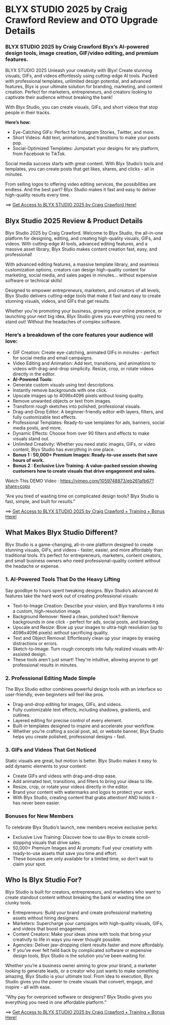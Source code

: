 # BLYX STUDIO 2025 by Craig Crawford Review and OTO Upgrade Details

### BLYX STUDIO 2025 by Craig Crawford Blyx’s AI-powered design tools, image creation, GIF/video editing, and premium features.

BLYX STUDIO 2025 Unleash your creativity with Blyx! Create stunning visuals, GIFs, and videos effortlessly using cutting-edge AI tools. Packed with professional templates, unlimited design potential, and advanced features, Blyx is your ultimate solution for branding, marketing, and content creation. Perfect for marketers, entrepreneurs, and creators looking to captivate their audience without breaking the bank!

With Blyx Studio, you can create visuals, GIFs, and short videos that stop people in their tracks. 

**Here’s how:**
- Eye-Catching GIFs: Perfect for Instagram Stories, Twitter, and more.
- Short Videos: Add text, animations, and transitions to make your posts pop.
- Social-Optimized Templates: Jumpstart your designs for any platform, from Facebook to TikTok.

Social media success starts with great content. With Blyx Studio’s tools and templates, you can create posts that get likes, shares, and clicks - all in minutes.

From selling logos to offering video editing services, the possibilities are endless. And the best part? Blyx Studio makes it fast and easy to deliver high-quality results every time.

==> [Get Access to BLYX STUDIO 2025 by Craig Crawford Here!](https://warriorplus.com/o2/a/xc4l5lr/0)


## Blyx Studio 2025 Review & Product Details

Blyx Studio 2025 by Craig Crawford. Welcome to Blyx Studio, the all-in-one platform for designing, editing, and creating high-quality visuals, GIFs, and videos. With cutting-edge AI tools, advanced editing features, and a massive asset library, Blyx Studio makes content creation fast, easy, and professional! 

With advanced editing features, a massive template library, and seamless customization options, creators can design high-quality content for marketing, social media, and sales pages in minutes... without expensive software or technical skills!

Designed to empower entrepreneurs, marketers, and creators of all levels, Blyx Studio delivers cutting-edge tools that make it fast and easy to create stunning visuals, videos, and GIFs that get results. 

Whether you're promoting your business, growing your online presence, or launching your next big idea, Blyx Studio gives you everything you need to stand out! Without the headaches of complex software.

### Here’s a breakdown of the core features your audience will love:
- GIF Creation: Create eye-catching, animated GIFs in minutes - perfect for social media and email campaigns.
- Video Editing and Animation: Add text, transitions, and animations to videos with drag-and-drop simplicity. Resize, crop, or rotate videos directly in the editor.
- **AI-Powered Tools:**
- Generate custom visuals using text descriptions.
- Instantly remove backgrounds with one click.
- Upscale images up to 4096x4096 pixels without losing quality.
- Remove unwanted objects or text from images.
- Transform rough sketches into polished, professional visuals.
- Drag-and-Drop Editor: A beginner-friendly editor with layers, filters, and fully customizable text effects.
- Professional Templates: Ready-to-use templates for ads, banners, social media posts, and more.
- Dynamic Effects: Choose from over 90 filters and effects to make visuals stand out.
- Unlimited Creativity: Whether you need static images, GIFs, or video content, Blyx Studio has everything in one place.
- **Bonus 1 : 50,000+ Premium Images: Ready-to-use assets that save hours of work.**
- **Bonus 2 : Exclusive Live Training: A value-packed session showing customers how to create visuals that drive engagement and sales.**

Watch This DEMO Video :
https://vimeo.com/1059748873/eb261afb67?share=copy

“Are you tired of wasting time on complicated design tools? Blyx Studio is fast, simple, and built for results.”

==> [Get Access to BLYX STUDIO 2025 by Craig Crawford + Training + Bonus Here!](https://warriorplus.com/o2/a/xc4l5lr/0)


## What Makes Blyx Studio Different?

Blyx Studio is a game-changing, all-in-one platform designed to create stunning visuals, GIFs, and videos - faster, easier, and more affordably than traditional tools. It’s perfect for entrepreneurs, marketers, content creators, and small business owners who need professional-quality content without the headache or expense.

### 1. AI-Powered Tools That Do the Heavy Lifting

Say goodbye to hours spent tweaking designs. Blyx Studio’s advanced AI features take the hard work out of creating professional visuals:
- Text-to-Image Creation: Describe your vision, and Blyx transforms it into a custom, high-resolution image.
- Background Remover: Need a clean, polished look? Remove backgrounds in one click - perfect for ads, social posts, and branding.
- Upscale and Resize: Blow up your images to ultra-high resolution (up to 4096x4096 pixels) without sacrificing quality.
- Text and Object Removal: Effortlessly clean up your images by erasing distractions or errors.
- Sketch-to-Image: Turn rough concepts into fully realized visuals with AI-assisted design.
- These tools aren't just smart! They're intuitive, allowing anyone to get professional results in minutes.

### 2. Professional Editing Made Simple

The Blyx Studio editor combines powerful design tools with an interface so user-friendly, even beginners will feel like pros.
- Drag-and-drop editing for images, GIFs, and videos.
- Fully customizable text effects, including shadows, gradients, and outlines.
- Layered editing for precise control of every element.
- Built-in templates designed to inspire and accelerate your workflow.
- Whether you’re crafting a social post, ad, or website banner, Blyx Studio helps you create polished, professional designs - fast.

### 3. GIFs and Videos That Get Noticed

Static visuals are great, but motion is better. Blyx Studio makes it easy to add dynamic elements to your content:
- Create GIFs and videos with drag-and-drop ease.
- Add animated text, transitions, and filters to bring your ideas to life.
- Resize, crop, or rotate your videos directly in the editor.
- Brand your content with watermarks and logos to protect your work.
- With Blyx Studio, creating content that grabs attention! AND holds it - has never been easier.

### Bonuses for New Members

To celebrate Blyx Studio’s launch, new members receive exclusive perks:
- Exclusive Live Training: Discover how to use Blyx to create scroll-stopping visuals that drive sales.
- 50,000+ Premium Images and AI prompts: Fuel your creativity with ready-to-use assets that save you time and effort.
- These bonuses are only available for a limited time, so don’t wait to claim your spot.

## Who Is Blyx Studio For?

Blyx Studio is built for creators, entrepreneurs, and marketers who want to create standout content without breaking the bank or wasting time on clunky tools.

- Entrepreneurs: Build your brand and create professional marketing assets without hiring designers.
- Marketers: Supercharge your campaigns with high-quality visuals, GIFs, and videos that boost engagement.
- Content Creators: Make your ideas shine with tools that bring your creativity to life in ways you never thought possible.
- Agencies: Deliver jaw-dropping client results faster and more affordably.
- If you’ve ever felt held back by complicated software or expensive design tools, Blyx Studio is the solution you’ve been waiting for.

Whether you’re a business owner aiming to grow your brand, a marketer looking to generate leads, or a creator who just wants to make something amazing, Blyx Studio is your ultimate tool. From idea to execution, Blyx Studio gives you the power to create visuals that convert, engage, and inspire - all with ease.

“Why pay for overpriced software or designers? Blyx Studio gives you everything you need in one affordable platform.”

==> [Get Access to BLYX STUDIO 2025 by Craig Crawford + Training + Bonus Here!](https://warriorplus.com/o2/a/xc4l5lr/0)






